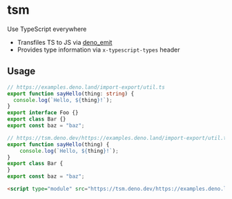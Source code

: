 # tsm
Use TypeScript everywhere
- Transfiles TS to JS via [deno_emit](https://github.com/denoland/deno_emit)
- Provides type information via `x-typescript-types` header

## Usage
```ts
// https://examples.deno.land/import-export/util.ts
export function sayHello(thing: string) {
  console.log(`Hello, ${thing}!`);
}
export interface Foo {}
export class Bar {}
export const baz = "baz";
```
```js
// https://tsm.deno.dev/https://examples.deno.land/import-export/util.ts
export function sayHello(thing) {
    console.log(`Hello, ${thing}!`);
}
export class Bar {
}
export const baz = "baz";
```
```html
<script type="module" src="https://tsm.deno.dev/https://examples.deno.land/import-export/util.ts"></script>
```